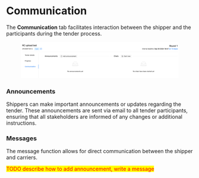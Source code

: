 # Communication

The **Communication** tab facilitates interaction between the shipper and the participants during the tender process.

<figure><img src="../../../.gitbook/assets/Screenshot 2024-09-17 at 14.34.42.png" alt=""><figcaption></figcaption></figure>

### **Announcements**

Shippers can make important announcements or updates regarding the tender. These announcements are sent via email to all tender participants, ensuring that all stakeholders are informed of any changes or additional instructions.

### **Messages**

The message function allows for direct communication between the shipper and carriers.

<mark style="color:red;">TODO describe how to add announcement, write a message</mark>
